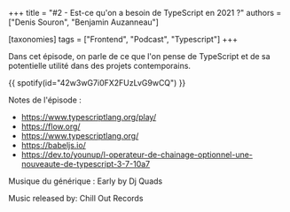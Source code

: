 +++
title = "#2 - Est-ce qu'on a besoin de TypeScript en 2021 ?"
authors = ["Denis Souron", "Benjamin Auzanneau"]

[taxonomies]
tags = ["Frontend", "Podcast", "Typescript"]
+++

Dans cet épisode, on parle de ce que l'on pense de TypeScript et de sa potentielle utilité dans des projets contemporains.

<!-- more -->

{{ spotify(id="42w3wG7i0FX2FUzLvG9wCQ") }}

Notes de l'épisode :

- https://www.typescriptlang.org/play/
- https://flow.org/
- https://www.typescriptlang.org/
- https://babeljs.io/
- https://dev.to/younup/l-operateur-de-chainage-optionnel-une-nouveaute-de-typescript-3-7-10a7

Musique du générique : Early by Dj Quads

Music released by: Chill Out Records
